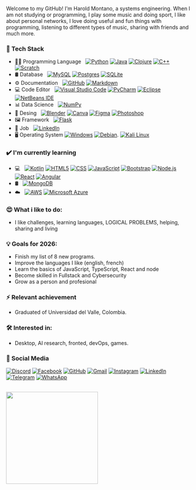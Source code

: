 Welcome to my GitHub! I'm Harold Montano, a systems engineering. When I am not studying or programming, I play some music and doing sport, I like about personal networks, I love doing useful and fun things with programming, listening to different types of music, sharing with friends and much more.

### 🧠 Tech Stack
- 🧑‍💻 Programming Language &nbsp;
  [![Python](https://img.shields.io/badge/-Python-333333?style=flat&logo=python)](#)
  [![Java](https://img.shields.io/badge/-Java-333333?style=flat&logo=Java&logoColor=007396)](#)
  [![Clojure](https://img.shields.io/badge/Clojure-5881D8?logo=clojure&logoColor=fff)](#)
  [![C++](https://img.shields.io/badge/C++-%2300599C.svg?logo=c%2B%2B&logoColor=white)](#)
  [![Scratch](https://img.shields.io/badge/Scratch-4D97FF?logo=scratch&logoColor=fff)](#)
- 🛢 Database &nbsp;
  [![MySQL](https://img.shields.io/badge/-MySQL-333333?style=flat&logo=mysql)](#)
  [![Postgres](https://img.shields.io/badge/Postgres-%23316192.svg?logo=postgresql&logoColor=white)](#)
  [![SQLite](https://img.shields.io/badge/SQLite-%2307405e.svg?logo=sqlite&logoColor=white)](#)
- ⚙️ Documentation &nbsp;
  [![GitHub](https://img.shields.io/badge/-GitHub-333333?style=flat&logo=github)](#)
  [![Markdown](https://img.shields.io/badge/-Markdown-333333?style=flat&logo=markdown)](#)
- 💻 Code Editor &nbsp;
  [![Visual Studio Code](https://img.shields.io/badge/-Visual%20Studio%20Code-333333?style=flat&logo=visual-studio-code&logoColor=007ACC)](#)
  [![PyCharm](https://img.shields.io/badge/PyCharm-000?logo=pycharm&logoColor=fff)](#)
  [![Eclipse](https://img.shields.io/badge/-Eclipse-333333?style=flat&logo=eclipse-ide&logoColor=2C2255)](#)
  [![NetBeans IDE](https://img.shields.io/badge/NetBeans%20IDE-1B6AC6.svg?logo=apache-netbeans-ide&logoColor=white)](#)
- 📊 Data Science &nbsp;
  [![NumPy](https://img.shields.io/badge/NumPy-4DABCF?logo=numpy&logoColor=fff)](#)
- 🎨 Desing &nbsp;
  [![Blender](https://img.shields.io/badge/Blender-%23F5792A.svg?logo=blender&logoColor=white)](#)
  [![Canva](https://img.shields.io/badge/Canva-%2300C4CC.svg?&logo=Canva&logoColor=white)](#)
  [![Figma](https://img.shields.io/badge/Figma-F24E1E?logo=figma&logoColor=white)](#)
  [![Photoshop](https://img.shields.io/badge/-Photoshop-333333?style=flat&logo=adobe-photoshop)](#)
- 🖼️ Framework &nbsp;
  [![Flask](https://img.shields.io/badge/Flask-000?logo=flask&logoColor=fff)](#)
- 💼 Job &nbsp;
  [![LinkedIn](https://custom-icon-badges.demolab.com/badge/LinkedIn-0A66C2?logo=linkedin-white&logoColor=fff)](#)
- 🖥️ Operating System
  [![Windows](https://custom-icon-badges.demolab.com/badge/Windows-0078D6?logo=windows11&logoColor=white)](#)
  [![Debian](https://img.shields.io/badge/Debian-A81D33?logo=debian&logoColor=fff)](#).
  [![Kali Linux](https://img.shields.io/badge/Kali%20Linux-557C94?logo=kalilinux&logoColor=fff)](#)

### ✔️ I'm currently learning
- 💻 &nbsp;
  [![Kotlin](https://img.shields.io/badge/Kotlin-%237F52FF.svg?logo=kotlin&logoColor=white)](#)
  [![HTML5](https://img.shields.io/badge/-HTML5-333333?style=flat&logo=HTML5)](#)
  [![CSS](https://img.shields.io/badge/-CSS-333333?style=flat&logo=CSS3&logoColor=1572B6)](#)
  [![JavaScript](https://img.shields.io/badge/-JavaScript-333333?style=flat&logo=javascript)](#)
  [![Bootstrap](https://img.shields.io/badge/-Bootstrap-333333?style=flat&logo=bootstrap&logoColor=563D7C)](#)
  [![Node.js](https://img.shields.io/badge/-Node.js-333333?style=flat&logo=node.js)](#)
  [![React](https://img.shields.io/badge/-React-333333?style=flat&logo=react)](#)
  [![Angular](https://img.shields.io/badge/angular-%23DD0031.svg?style=for-the-badge&logo=angular&logoColor=white)](#)
- 🛢 &nbsp;
  [![MongoDB](https://img.shields.io/badge/-MongoDB-333333?style=flat&logo=mongodb)](#)
- ☁️ &nbsp;
  [![AWS](https://custom-icon-badges.demolab.com/badge/AWS-%23FF9900.svg?logo=aws&logoColor=white)](#)
  [![Microsoft Azure](https://custom-icon-badges.demolab.com/badge/Microsoft%20Azure-0089D6?logo=msazure&logoColor=white)](#)


### 😍 What i like to do:
- I like challenges, learning languages, LOGICAL PROBLEMS, helping, sharing and living

### 💡 Goals for 2026:
- Finish my list of 8 new programs.
- Improve the languages I like (english, french)
- Learn the basics of JavaScript, TypeScript, React and node
- Become skilled in Fullstack and Cybersecurity
- Grow as a person and profesional

### ⚡ Relevant achievement
- Graduated of Universidad del Valle, Colombia.

### 🛠 Interested in:
- Desktop, AI research, fronted, devOps, games.

### 📱 Social Media
  [![Discord](https://img.shields.io/badge/Discord-%235865F2.svg?&logo=discord&logoColor=white)](#)
  [![Facebook](https://img.shields.io/badge/Facebook-%231877F2.svg?logo=Facebook&logoColor=white)](#)
  [![GitHub](https://img.shields.io/badge/GitHub-%23121011.svg?logo=github&logoColor=white)](#)
  [![Gmail](https://img.shields.io/badge/Gmail-D14836?logo=gmail&logoColor=white)](#)
  [![Instagram](https://img.shields.io/badge/Instagram-%23E4405F.svg?logo=Instagram&logoColor=white)](#)
  [![LinkedIn](https://custom-icon-badges.demolab.com/badge/LinkedIn-0A66C2?logo=linkedin-white&logoColor=fff)](#)
  [![Telegram](https://img.shields.io/badge/Telegram-2CA5E0?logo=telegram&logoColor=white)](#)
  [![WhatsApp](https://img.shields.io/badge/WhatsApp-25D366?logo=whatsapp&logoColor=white)](#)

<br/>

<a href="[https://github.com/HaroldMontanoHurtado](https://github.com/HaroldMontanoHurtado)">
  <img height="250em" src="[https://github-readme-stats.vercel.app/api/top-langs/?username=HaroldMontanoHurtado&theme=buefy&layout=compact](https://github-readme-stats.vercel.app/api/top-langs/? username=HaroldMontanoHurtado&theme=buefy&layout=compact)" />
</a>

<br/>
